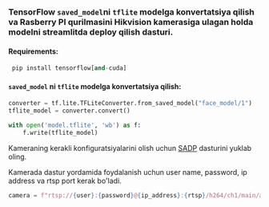 ### TensorFlow ```saved_model```ni ```tflite``` modelga konvertatsiya qilish va Rasberry PI qurilmasini Hikvision kamerasiga ulagan holda modelni streamlitda deploy qilish dasturi.

#### **Requirements:**
```python
 pip install tensorflow[and-cuda]
```

#### **```saved_model``` ni ```tflite``` modelga konvertatsiya qilish:**
```python
converter = tf.lite.TFLiteConverter.from_saved_model("face_model/1")
tflite_model = converter.convert()

with open('model.tflite', 'wb') as f:
    f.write(tflite_model)
```
Kameraning kerakli konfiguratsiyalarini olish uchun [SADP](https://www.hikvision.com/en/support/tools/hitools/clea8b3e4ea7da90a9/) dasturini yuklab oling.

Kamerada dastur yordamida foydalanish uchun user name, password, ip address va rtsp port kerak bo'ladi.
```python
camera = f"rtsp://{user}:{password}@{ip_address}:{rtsp}/h264/ch1/main/av_stream"
```


